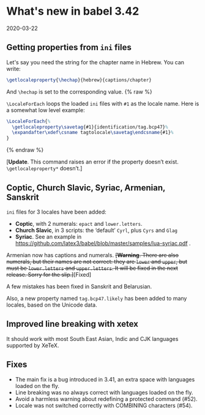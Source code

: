 # What's new in babel 3.42

2020-03-22

## Getting properties from `ini` files

Let's say you need the string for the chapter name in Hebrew. You can write:
```tex
\getlocaleproperty{\hechap}{hebrew}{captions/chapter}
```
And `\hechap` is set to the corresponding value.
{% raw %}

`\LocaleForEach` loops the loaded `ini` files with `#1` as the locale name. Here is a somewhat low level example:
```tex
\LocaleForEach{%
  \getlocaleproperty\savetag{#1}{identification/tag.bcp47}%
  \expandafter\xdef\csname tagtolocale\savetag\endcsname{#1}%
}
```
{% endraw %}

[**Update**. This command raises an error if the property doesn’t exist.
`\getlocaleproperty*` doesn’t.]

## Coptic, Church Slavic, Syriac, Armenian, Sanskrit

`ini` files for 3 locales have been added:
* **Coptic**, with 2 numerals: `epact` and `lower.letters`.
* **Church Slavic**, in 3 scripts: the ‘default’ `Cyrl`, plus `Cyrs` and
  `Glag`
* **Syriac**. See an example in https://github.com/latex3/babel/blob/master/samples/lua-syriac.pdf .

Armenian now has captions and numerals. <del>[**Warning**. There are also numerals, but
their names are not correct: they are `lower` and `upper`, but must be
`lower.letters` and `upper.letters`. It will be fixed in the next
release. Sorry for the slip.]</del>[Fixed]

A few mistakes has been fixed in Sanskrit and Belarusian.

Also, a new property named `tag.bcp47.likely` has been added to many locales, based on the Unicode data.

## Improved line breaking with xetex

It should work with most South East Asian, Indic and CJK languages supported by XeTeX.

## Fixes

* The main fix is a bug introduced in 3.41, an extra space with languages loaded on the fly.
* Line breaking was no always correct with languages loaded on the fly.
* Avoid a harmless warning about redefining a protected command (#52). 
* Locale was not switched correctly with COMBINING characters (#54).


